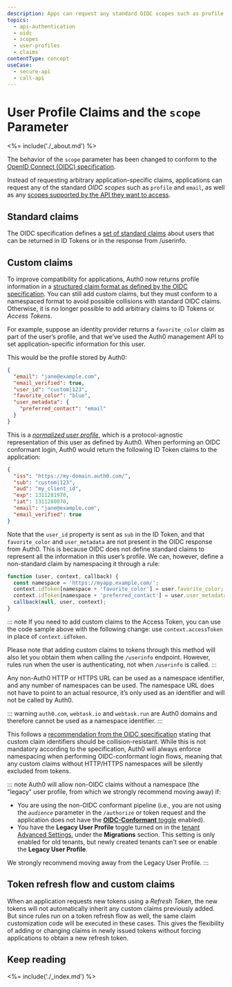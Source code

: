 ```yaml
---
description: Apps can request any standard OIDC scopes such as profile and email as well as any scopes supported by the API they want to access.
topics:
  - api-authentication
  - oidc
  - scopes
  - user-profiles
  - claims
contentType: concept
useCase:
  - secure-api
  - call-api
---
```


# User Profile Claims and the `scope` Parameter

<%= include('./_about.md') %>

The behavior of the `scope` parameter has been changed to conform to the [OpenID Connect (OIDC) specification](https://openid.net/specs/openid-connect-core-1_0.html#ScopeClaims).

Instead of requesting arbitrary application-specific claims, applications can request any of the standard <dfn data-key="openid">OIDC</dfn> <dfn data-key="scope">scopes</dfn> such as `profile` and `email`, as well as any [scopes supported by the API they want to access](/api-auth/tutorials/adoption/api-tokens).

## Standard claims

The OIDC specification defines a [set of standard claims](https://openid.net/specs/openid-connect-core-1_0.html#StandardClaims) about users that can be returned in ID Tokens or in the response from /userinfo.

## Custom claims

To improve compatibility for applications, Auth0 now returns profile information in a [structured claim format as defined by the OIDC specification](https://openid.net/specs/openid-connect-core-1_0.html#StandardClaims). You can still add custom claims, but they must conform to a namespaced format to avoid possible collisions with standard OIDC claims. Otherwise, it is no longer possible to add arbitrary claims to ID Tokens or <dfn data-key="access-token">Access Tokens</dfn>. 

For example, suppose an identity provider returns a `favorite_color` claim as part of the user’s profile, and that we’ve used the Auth0 management API to set application-specific information for this user.

This would be the profile stored by Auth0:

```json
{
  "email": "jane@example.com",
  "email_verified": true,
  "user_id": "custom|123",
  "favorite_color": "blue",
  "user_metadata": {
    "preferred_contact": "email"
  }
}
```

This is a [*normalized user profile*](/users/normalized), which is a protocol-agnostic representation of this user as defined by Auth0. When performing an OIDC conformant login, Auth0 would return the following ID Token claims to the application:

```json
{
  "iss": "https://my-domain.auth0.com/",
  "sub": "custom|123",
  "aud": "my_client_id",
  "exp": 1311281970,
  "iat": 1311280970,
  "email": "jane@example.com",
  "email_verified": true
}
```

Note that the `user_id` property is sent as `sub` in the ID Token, and that `favorite_color` and `user_metadata` are not present in the OIDC response from Auth0. This is because OIDC does not define standard claims to represent all the information in this user’s profile. We can, however, define a non-standard claim by namespacing it through a rule:

```js
function (user, context, callback) {
  const namespace = 'https://myapp.example.com/';
  context.idToken[namespace + 'favorite_color'] = user.favorite_color;
  context.idToken[namespace + 'preferred_contact'] = user.user_metadata.preferred_contact;
  callback(null, user, context);
}
```

::: note 
If you need to add custom claims to the Access Token, you can use the code sample above with the following change: use `context.accessToken` in place of `context.idToken`.

Please note that adding custom claims to tokens through this method will also let you obtain them when calling the `/userinfo` endpoint. However, rules run when the user is authenticating, not when `/userinfo` is called.
:::

Any non-Auth0 HTTP or HTTPS URL can be used as a namespace identifier, and any number of namespaces can be used. The namespace URL does not have to point to an actual resource, it’s only used as an identifier and will not be called by Auth0. 

::: warning
`auth0.com`, `webtask.io` and `webtask.run` are Auth0 domains and therefore cannot be used as a namespace identifier.
:::

This follows a [recommendation from the OIDC specification](https://openid.net/specs/openid-connect-core-1_0.html#AdditionalClaims) stating that custom claim identifiers should be collision-resistant. While this is not mandatory according to the specification, Auth0 will always enforce namespacing when performing OIDC-conformant login flows, meaning that any custom claims without HTTP/HTTPS namespaces will be silently excluded from tokens.

::: note
Auth0 will allow non-OIDC claims without a namespace (the "legacy" user profile, from which we strongly recommend moving away) if:

* You are using the non-OIDC conformant pipeline (i.e., you are not using the <dfn data-key="audience">`audience`</dfn> parameter in the `/authorize` or token request and the application does not have the [**OIDC-Conformant** toggle](https://auth0.com/docs/api-auth/tutorials/adoption/oidc-conformant) enabled).
* You have the **Legacy User Profile** toggle turned on in the [tenant Advanced Settings](https://manage.auth0.com/#/tenant/advanced), under the **Migrations** section. This setting is only enabled for old tenants, but newly created tenants can't see or enable the **Legacy User Profile**. 

We strongly recommend moving away from the Legacy User Profile.
:::

## Token refresh flow and custom claims

When an application requests new tokens using a <dfn data-key="refresh-token">Refresh Token</dfn>, the new tokens will not automatically inherit any custom claims previously added. But since rules run on a token refresh flow as well, the same claim customization code will be executed in these cases. This gives the flexibility of adding or changing claims in newly issued tokens without forcing applications to obtain a new refresh token.

## Keep reading

<%= include('./_index.md') %>
